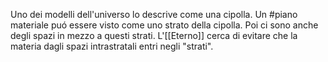 Uno dei modelli dell'universo lo descrive come una cipolla. Un #piano  materiale puó essere visto come uno strato della cipolla. Poi ci sono anche degli spazi in mezzo a questi strati. L'[[Eterno]] cerca di evitare che la materia dagli spazi intrastratali entri negli "strati".